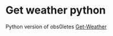 # Get weather python
Python version of obs0letes [Get-Weather](https://github.com/obs0lete/Get-Weather)
